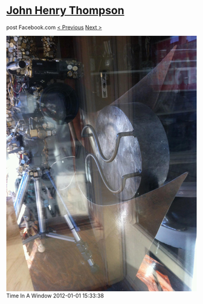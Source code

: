 # [John Henry Thompson](../README.md)
post Facebook.com
[< Previous](2012-01-01-8.md) [Next >](2012-01-01-10.md)

[![](../media/2012-01-01/Time-In-A-Window-2.jpg)](../README.md)
Time In A Window
2012-01-01 15:33:38